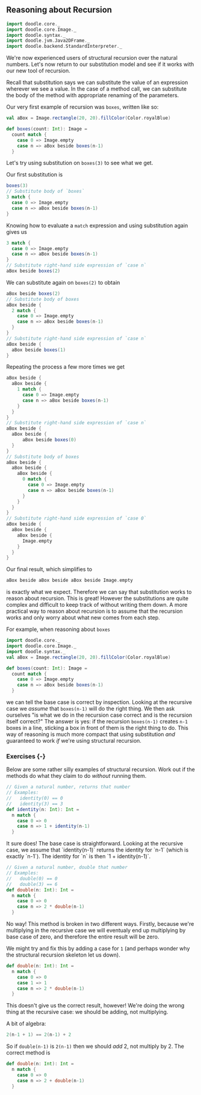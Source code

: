 ## Reasoning about Recursion

```scala mdoc:invisible
import doodle.core._
import doodle.core.Image._
import doodle.syntax._
import doodle.jvm.Java2DFrame._
import doodle.backend.StandardInterpreter._
```

We're now experienced users of structural recursion over the natural numbers.
Let's now return to our substitution model and see if it works with our new tool of recursion.

Recall that substitution says we can substitute the value of an expression wherever we see a value.
In the case of a method call, we can substitute the body of the method with appropriate renaming of the parameters.

Our very first example of recursion was `boxes`, written like so:

```scala mdoc:silent
val aBox = Image.rectangle(20, 20).fillColor(Color.royalBlue)

def boxes(count: Int): Image =
  count match {
    case 0 => Image.empty
    case n => aBox beside boxes(n-1)
  }
```

Let's try using substitution on `boxes(3)` to see what we get.

Our first substitution is

```scala mdoc:silent
boxes(3)
// Substitute body of `boxes`
3 match {
  case 0 => Image.empty
  case n => aBox beside boxes(n-1)
}
```

Knowing how to evaluate a `match` expression and using substitution again gives us

```scala mdoc:silent
3 match {
  case 0 => Image.empty
  case n => aBox beside boxes(n-1)
}
// Substitute right-hand side expression of `case n`
aBox beside boxes(2)
```

We can substitute again on `boxes(2)` to obtain

```scala mdoc:silent
aBox beside boxes(2)
// Substitute body of boxes
aBox beside {
  2 match {
    case 0 => Image.empty
    case n => aBox beside boxes(n-1)
  }
}
// Substitute right-hand side expression of `case n`
aBox beside {
  aBox beside boxes(1)
}
```

Repeating the process a few more times we get

```scala mdoc:silent
aBox beside {
  aBox beside {
    1 match {
      case 0 => Image.empty
      case n => aBox beside boxes(n-1)
    }
  }
}
// Substitute right-hand side expression of `case n`
aBox beside {
  aBox beside {
      aBox beside boxes(0)
  }
}
// Substitute body of boxes
aBox beside {
  aBox beside {
    aBox beside {
      0 match {
        case 0 => Image.empty
        case n => aBox beside boxes(n-1)
      }
    }
  }
}
// Substitute right-hand side expression of `case 0`
aBox beside {
  aBox beside {
    aBox beside {
      Image.empty
    }
  }
}
```

Our final result, which simplifies to

```scala mdoc:silent
aBox beside aBox beside aBox beside Image.empty
```

is exactly what we expect.
Therefore we can say that substitution works to reason about recursion.
This is great!
However the substitutions are quite complex and difficult to keep track of without writing them down.
A more practical way to reason about recursion is to assume that the recursion works and only worry about what new comes from each step.

For example, when reasoning about `boxes`

```scala mdoc:reset:invisible
import doodle.core._
import doodle.core.Image._
import doodle.syntax._
val aBox = Image.rectangle(20, 20).fillColor(Color.royalBlue)
```
```scala mdoc:silent
def boxes(count: Int): Image =
  count match {
    case 0 => Image.empty
    case n => aBox beside boxes(n-1)
  }
```

we can tell the base case is correct by inspection.
Looking at the recursive case we *assume* that `boxes(n-1)` will do the right thing.
We then ask ourselves "is what we do in the recursion case correct and is the recursion itself correct?"
The answer is yes: if the recursion `boxes(n-1)` creates `n-1` boxes in a line, sticking a box in front of them is the right thing to do.
This way of reasoning is much more compact that using substitution *and* guaranteed to work *if* we're using structural recursion.


### Exercises {-}

Below are some rather silly examples of structural recursion.
Work out if the methods do what they claim to do *without* running them.

```scala mdoc:silent
// Given a natural number, returns that number
// Examples:
//   identity(0) == 0
//   identity(3) == 3
def identity(n: Int): Int =
  n match {
    case 0 => 0
    case n => 1 + identity(n-1)
  }
```

<div class="solution">
It sure does!
The base case is straightforward.
Looking at the recursive case, we assume that `identity(n-1)` returns the identity for `n-1` (which is exactly `n-1`).
The identity for `n` is then `1 + identity(n-1)`.
</div>

```scala mdoc:silent
// Given a natural number, double that number
// Examples:
//   double(0) == 0
//   double(3) == 6
def double(n: Int): Int =
  n match {
    case 0 => 0
    case n => 2 * double(n-1)
  }
```

<div class="solution">
No way!
This method is broken in two different ways.
Firstly, because we're multiplying in the recursive case we will eventualy end up multiplying by base case of zero, and therefore the entire result will be zero.

We might try and fix this by adding a case for `1` (and perhaps wonder why the structural recursion skeleton let us down).

```scala mdoc:reset:silent
def double(n: Int): Int =
  n match {
    case 0 => 0
    case 1 => 1
    case n => 2 * double(n-1)
  }
```

This doesn't give us the correct result, however! We're doing the wrong thing at the recursive case: we should be adding, not multiplying.

A bit of algebra:

```scala
2(n-1 + 1) == 2(n-1) + 2
```

So if `double(n-1)` is `2(n-1)` then we should *add* 2, not multiply by 2.
The correct method is

```scala mdoc:reset:silent
def double(n: Int): Int =
  n match {
    case 0 => 0
    case n => 2 + double(n-1)
  }
```
</div>
